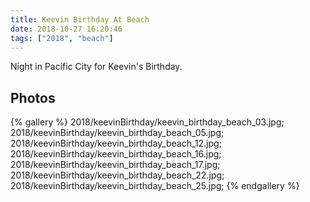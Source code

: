 ```yaml
---
title: Keevin Birthday At Beach
date: 2018-10-27 16:20:46
tags: ["2018", "beach"]
---
```


Night in Pacific City for Keevin's Birthday.

## Photos

{% gallery %}
2018/keevinBirthday/keevin_birthday_beach_03.jpg;
2018/keevinBirthday/keevin_birthday_beach_05.jpg;
2018/keevinBirthday/keevin_birthday_beach_12.jpg;
2018/keevinBirthday/keevin_birthday_beach_16.jpg;
2018/keevinBirthday/keevin_birthday_beach_17.jpg;
2018/keevinBirthday/keevin_birthday_beach_22.jpg;
2018/keevinBirthday/keevin_birthday_beach_25.jpg;
{% endgallery %}
